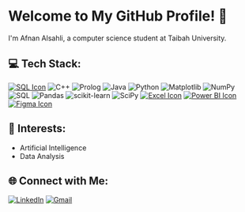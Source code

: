 # Welcome to My GitHub Profile! 👋

I'm Afnan Alsahli, a computer science student at Taibah University.



## 💻 Tech Stack:
[![SQL Icon](https://img.shields.io/badge/SQL-4479A1?style=flat-square&logo=sqlite&logoColor=white&logoWidth=30&logoHeight=30)](https://www.sqlite.org/index.html)
![C++](https://img.shields.io/badge/c++-%2300599C.svg?style=for-the-badge&logo=c%2B%2B&logoColor=white)
![Prolog](https://img.shields.io/badge/prolog-%23ADD8E6.svg?style=for-the-badge&logo=prolog&logoColor=white)
![Java](https://img.shields.io/badge/java-%23ED8B00.svg?style=for-the-badge&logo=openjdk&logoColor=white)
![Python](https://img.shields.io/badge/python-3670A0?style=for-the-badge&logo=python&logoColor=ffdd54)
![Matplotlib](https://img.shields.io/badge/Matplotlib-%23003366.svg?style=for-the-badge&logo=Matplotlib&logoColor=black)
![NumPy](https://img.shields.io/badge/numpy-%23013243.svg?style=for-the-badge&logo=numpy&logoColor=white)
![SQL](https://img.shields.io/badge/SQL-%23333333.svg?style=for-the-badge&logo=numpy&logoColor=white)
![Pandas](https://img.shields.io/badge/pandas-%23150458.svg?style=for-the-badge&logo=pandas&logoColor=white)
![scikit-learn](https://img.shields.io/badge/scikit--learn-%23F7931E.svg?style=for-the-badge&logo=scikit-learn&logoColor=white)
![SciPy](https://img.shields.io/badge/SciPy-%230C55A5.svg?style=for-the-badge&logo=scipy&logoColor=%white)
[![Excel Icon](https://img.shields.io/badge/Microsoft%20Excel-217346?style=flat-square&logo=microsoft%20excel&logoColor=white&logoWidth=30&logoHeight=30)](https://www.microsoft.com/en-us/microsoft-365/excel)
[![Power BI Icon](https://img.shields.io/badge/power_bi-F2C811?style=flat-square&logo=powerbi&logoColor=black&logoWidth=30&logoHeight=30)](https://powerbi.microsoft.com/)
[![Figma Icon](https://img.shields.io/badge/figma-%23F24E1E.svg?style=flat-square&logo=figma&logoColor=white&logoWidth=30&logoHeight=30)](https://www.figma.com/)



## 💫 Interests:

- Artificial Intelligence 
- Data Analysis

## 🌐 Connect with Me:

[![LinkedIn](https://img.shields.io/badge/LinkedIn-0077B5?style=flat-square&logo=linkedin&logoColor=white)](https://www.linkedin.com/in/AfnanAlsahli)
[![Gmail](https://img.shields.io/badge/Gmail-D14836?style=flat-square&logo=gmail&logoColor=white)](mailto:afnanalsuhli@gmail.com)


